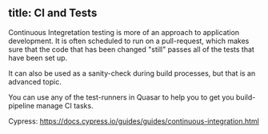 title: CI and Tests
---

Continuous Integretation testing is more of an approach to application development. It is often scheduled to run on a pull-request, which makes sure that the code that has been changed "still" passes all of the tests that have been set up.

It can also be used as a sanity-check during build processes, but that is an advanced topic.

You can use any of the test-runners in Quasar to help you to get you build-pipeline manage CI tasks.



Cypress:
https://docs.cypress.io/guides/guides/continuous-integration.html
